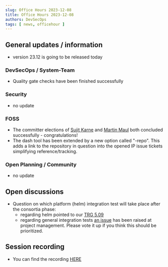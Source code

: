 ```yaml
---
slug: Office Hours 2023-12-08
title: Office Hours 2023-12-08
authors: DevSecOps
tags: [ news, officehour ]
---
```


## General updates / information


- version 23.12 is going to be released today

### DevSecOps / System-Team

- Quality gate checks have been finished successfully

### Security

- no update

### FOSS

- The committer elections of [Sujit Karne](https://projects.eclipse.org/projects/automotive.tractusx/elections/election-sujit-karne-committer-eclipse-tractus-x) and [Martin Maul](https://projects.eclipse.org/projects/automotive.tractusx/elections/election-martin-maul-committer-eclipse-tractus-x) both concluded successfully - congratulations!
- The dash tool has been extended by a new option called "-repo". This adds a link to the repository in question into the opened IP issue tickets simplifying reference/tracking. 

### Open Planning / Community

- no update

## Open discussions

- Question on which platform (helm) integration test will take place after the consortia phase:
  - regarding helm pointed to our [TRG 5.09](https://eclipse-tractusx.github.io/docs/release/trg-5/trg-5-09)
  - regarding general integration tests [an issue](https://github.com/eclipse-tractusx/sig-release/issues/378) has been raised at project management. Please vote it up if you think this should be prioritized.

## Session recording

- You can find the recording [HERE](https://bcgcatenax.sharepoint.com/sites/CommunitiesofPractises/_layouts/15/stream.aspx?id=%2Fsites%2FCommunitiesofPractises%2FShared%20Documents%2FCX%2DCoP%20DevSecOps%2FOffice%5FHours%5FRegular%5FRecordings%2F20231208%5FDevSecOps%2DBusiness%20Hours%2DRecording%2Emp4&referrer=StreamWebApp%2EWeb&referrerScenario=AddressBarCopied%2Eview)

